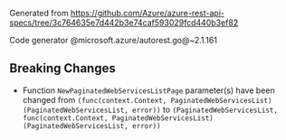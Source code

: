 Generated from https://github.com/Azure/azure-rest-api-specs/tree/3c764635e7d442b3e74caf593029fcd440b3ef82

Code generator @microsoft.azure/autorest.go@~2.1.161

## Breaking Changes

- Function `NewPaginatedWebServicesListPage` parameter(s) have been changed from `(func(context.Context, PaginatedWebServicesList) (PaginatedWebServicesList, error))` to `(PaginatedWebServicesList, func(context.Context, PaginatedWebServicesList) (PaginatedWebServicesList, error))`
